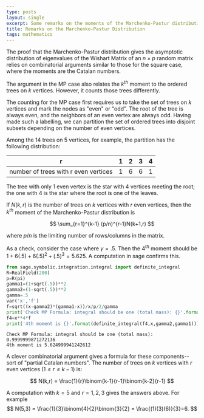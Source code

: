 ```yaml
---
type: posts
layout: single
excerpt: Some remarks on the moments of the Marchenko-Pastur distribution
title: Remarks on the Marchenko-Pastur Distribution
tags: mathematics
---
```


The proof that the Marchenko-Pastur distribution gives the asymptotic distribution of eigenvalues of
the Wishart Matrix of an $n\times p$ random matrix relies on combinatorial arguments similar to those
for the square case, where the moments are the Catalan numbers.

The argument in the MP case also relates the $k^{th}$ moment to the ordered trees on $k$ vertices.
However, it counts those trees differently.

The counting for the MP case first requires us to take the set of trees on $k$ vertices and mark the
nodes as "even" or "odd".  The root of the tree is always even, and the neighbors of an even vertex are always odd.
Having made such a labelling, we can partition the set of ordered trees into disjoint subsets depending on the number 
of even vertices.  

Among the 14 trees on 5 vertices, for example, the partition has the following distribution:

r|                                       1 | 2 | 3 | 4 |
--- | --- | --- | --- | ---|
number of trees with r even vertices | 1 |6 | 6 | 1 |


The tree with only $1$ even vertex is the star with 4 vertices meeting the root; the one with $4$ is the star
where the root is one of the leaves.

If $N(k,r)$ is the number of trees on $k$ vertices with $r$ even vertices, then the $k^{th}$ moment
of the Marchenko-Pastur distribution is

$$
\sum_{r=1}^{k-1} (p/n)^{r-1}N(k+1,r)
$$

where $p/n$ is the limiting number of rows/columns in the matrix.

As a check, consider the case where $\gamma=.5$.  Then the $4^{th}$ moment should be
$1+6(.5)+6(.5)^2+(.5)^3=5.625$.  A computation in sage confirms this.



```python
from sage.symbolic.integration.integral import definite_integral
R=RealField(200)
p=R(pi)
gamma1=(1+sqrt(.5))**2
gamma2=(1-sqrt(.5))**2
gamma=.5
var('x','f')
f=sqrt((x-gamma2)*(gamma1-x))/x/p/2/gamma
print('Check MP Formula: integral should be one (total mass): {}'.format(definite_integral(f,x,gamma2,gamma1)))
f4=x**4*f
print('4th moment is {}'.format(definite_integral(f4,x,gamma2,gamma1)))
```

    Check MP Formula: integral should be one (total mass): 0.9999999871272136
    4th moment is 5.624999941242612


A clever combinatorial argument gives a formula for these components--sort of "partial Catalan numbers".
The number of trees on $k$ vertices with $r$ even vertices $(1\le r\le k-1)$ is:

$$
N(k,r) = \frac{1}{r}\binom{k-1}{r-1}\binom{k-2}{r-1}
$$

A computation with $k=5$ and $r=1,2,3$ gives the answers above. For example
$$
N(5,3) = \frac{1}{3}\binom{4}{2}\binom{3}{2} = \frac{(1)(3)(6)}{3}=6.
$$


